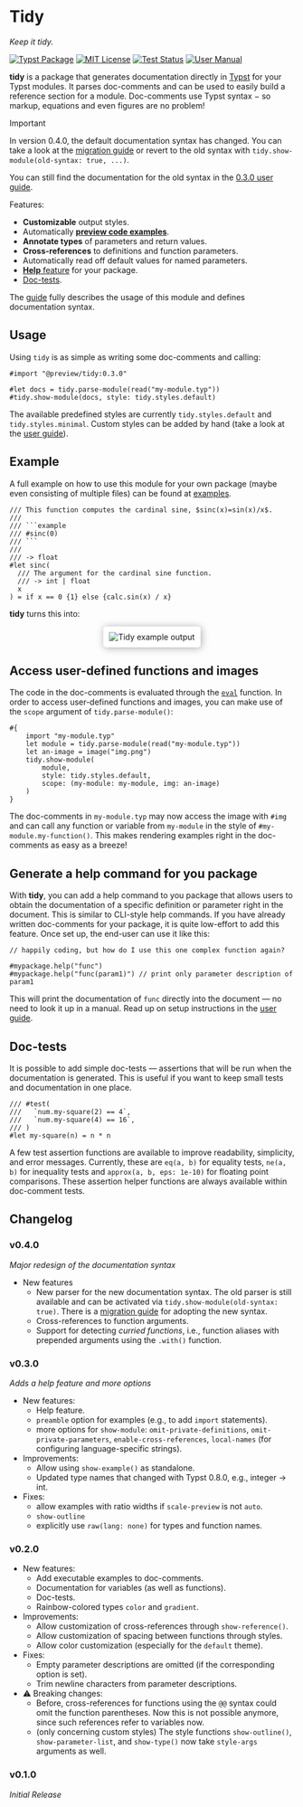 
# Tidy
*Keep it tidy.*

[![Typst Package](https://img.shields.io/badge/dynamic/toml?url=https%3A%2F%2Fraw.githubusercontent.com%2FMc-Zen%2Ftidy%2Fv0.4.0%2Ftypst.toml&query=%24.package.version&prefix=v&logo=typst&label=package&color=239DAD)](https://typst.app/universe/package/tidy)
[![MIT License](https://img.shields.io/badge/license-MIT-blue)](https://github.com/Mc-Zen/tidy/blob/main/LICENSE)
[![Test Status](https://github.com/Mc-Zen/tidy/actions/workflows/run_tests.yml/badge.svg)](https://github.com/Mc-Zen/tidy/actions/workflows/run_tests.yml)
[![User Manual](https://img.shields.io/badge/manual-.pdf-purple)][guide]




**tidy** is a package that generates documentation directly in [Typst](https://typst.app/) for your Typst modules. It parses doc-comments and can be used to easily build a reference section for a module.  Doc-comments use Typst syntax − so markup, equations and even figures are no problem!

> [!IMPORTANT]
> In version 0.4.0, the default documentation syntax has changed. You can take a look at the [migration guide](docs/migration-to-0.4.0.md) or revert to the old syntax with `tidy.show-module(old-syntax: true, ...)`. 
>
> You can still find the documentation for the old syntax in the [0.3.0 user guide](https://github.com/Mc-Zen/tidy/releases/download/v0.3.0/tidy-guide.pdf). 

Features:
- **Customizable** output styles. 
- Automatically [**preview code examples**](#example). 
- **Annotate types** of parameters and return values.
- **Cross-references** to definitions and function parameters. 
- Automatically read off default values for named parameters.
- [**Help** feature](#generate-a-help-command-for-you-package) for your package. 
- [Doc-tests](#doc-tests). 


The [guide][guide] fully describes the usage of this module and defines documentation syntax. 

## Usage

Using `tidy` is as simple as writing some doc-comments and calling:
```typ
#import "@preview/tidy:0.3.0"

#let docs = tidy.parse-module(read("my-module.typ"))
#tidy.show-module(docs, style: tidy.styles.default)
```

The available predefined styles are currently `tidy.styles.default` and `tidy.styles.minimal`. Custom styles can be added by hand (take a look at the [user guide][guide]). 

## Example

A full example on how to use this module for your own package (maybe even consisting of multiple files) can be found at [examples](https://github.com/Mc-Zen/tidy/tree/main/examples).

```typ
/// This function computes the cardinal sine, $sinc(x)=sin(x)/x$. 
///
/// ```example
/// #sinc(0)
/// ```
///
/// -> float
#let sinc(
  /// The argument for the cardinal sine function. 
  /// -> int | float
  x
) = if x == 0 {1} else {calc.sin(x) / x}
```

**tidy** turns this into:

<div align="center">
  <img alt="Tidy example output" src="docs/images/sincx-docs.svg" style="max-width: 100%; padding: 10px 10px; box-shadow: 1pt 1pt 10pt 0pt #AAAAAA; border-radius: 4pt; box-sizing: border-box; background: white">
</div>


## Access user-defined functions and images

The code in the doc-comments is evaluated through the [`eval`](https://typst.app/docs/reference/foundations/eval/) function. In order to access user-defined functions and images, you can make use of the `scope` argument of `tidy.parse-module()`:

```typ
#{
    import "my-module.typ"
    let module = tidy.parse-module(read("my-module.typ"))
    let an-image = image("img.png")
    tidy.show-module(
        module,
        style: tidy.styles.default,
        scope: (my-module: my-module, img: an-image)
    )
}
```
The doc-comments in `my-module.typ` may now access the image with `#img` and can call any function or variable from `my-module` in the style of `#my-module.my-function()`. This makes rendering examples right in the doc-comments as easy as a breeze!

## Generate a help command for you package
With **tidy**, you can add a help command to you package that allows users to obtain the documentation of a specific definition or parameter right in the document. This is similar to CLI-style help commands. If you have already written doc-comments for your package, it is quite low-effort to add this feature. Once set up, the end-user can use it like this:

```typ
// happily coding, but how do I use this one complex function again?

#mypackage.help("func")
#mypackage.help("func(param1)") // print only parameter description of param1
```

This will print the documentation of `func` directly into the document — no need to look it up in a manual. Read up on setup instructions in the [user guide][guide]. 

## Doc-tests
It is possible to add simple doc-tests — assertions that will be run when the documentation is generated. This is useful if you want to keep small tests and documentation in one place. 
```typ
/// #test(
///   `num.my-square(2) == 4`,
///   `num.my-square(4) == 16`,
/// )
#let my-square(n) = n * n
```
<!-- With the short-hand syntax, a unfulfilled assertion will even print the line number of the failed test:
```typ
/// >>> my-square(2) == 4
/// >>> my-square(4) == 16
#let my-square(n) = n * n
``` -->
A few test assertion functions are available to improve readability, simplicity, and error messages. Currently, these are `eq(a, b)` for equality tests, `ne(a, b)` for inequality tests and `approx(a, b, eps: 1e-10)` for floating point comparisons. These assertion helper functions are always available within doc-comment tests. 


## Changelog

### v0.4.0
_Major redesign of the documentation syntax_
- New features
  - New parser for the new documentation syntax. The old parser is still available and can be activated via `tidy.show-module(old-syntax: true)`. There is a [migration guide](docs/migration-to-0.4.0.md) for adopting the new syntax. 
  - Cross-references to function arguments.
  - Support for detecting _curried functions_, i.e., function aliases with prepended arguments using the `.with()` function. 
  

### v0.3.0
_Adds a help feature and more options_
- New features:
  - Help feature. 
  - `preamble` option for examples (e.g., to add `import` statements). 
  - more options for `show-module`: `omit-private-definitions`, `omit-private-parameters`, `enable-cross-references`, `local-names` (for configuring language-specific strings). 
- Improvements:
  - Allow using `show-example()` as standalone. 
  - Updated type names that changed with Typst 0.8.0, e.g., integer -> int. 
- Fixes:
  - allow examples with ratio widths if `scale-preview` is not `auto`.
  - `show-outline`
  - explicitly use `raw(lang: none)` for types and function names. 

### v0.2.0
- New features:
  - Add executable examples to doc-comments. 
  - Documentation for variables (as well as functions). 
  - Doc-tests. 
  - Rainbow-colored types `color` and `gradient`. 
- Improvements:
  - Allow customization of cross-references through `show-reference()`. 
  - Allow customization of spacing between functions through styles. 
  - Allow color customization (especially for the `default` theme). 
- Fixes:
  - Empty parameter descriptions are omitted (if the corresponding option is set). 
  - Trim newline characters from parameter descriptions. 
- ⚠️ Breaking changes:
  - Before, cross-references for functions using the `@@` syntax could omit the function parentheses. Now this is not possible anymore, since such references refer to variables now. 
  - (only concerning custom styles) The style functions `show-outline()`, `show-parameter-list`, and `show-type()` now take `style-args` arguments as well. 

### v0.1.0

_Initial Release_

[guide]: https://github.com/Mc-Zen/tidy/releases/download/v0.4.0/tidy-guide.pdf